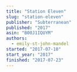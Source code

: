 ```yaml
---
title: "Station Eleven"
slug: "station-eleven"
publisher: "Subterranean"
published: "2017"
asin: "B00J1IQUYM"
authors:
  - emily-st-john-mandel
started: "2017-07-10"
start_year: "2017"
finished: "2017-07-23"
---
```


